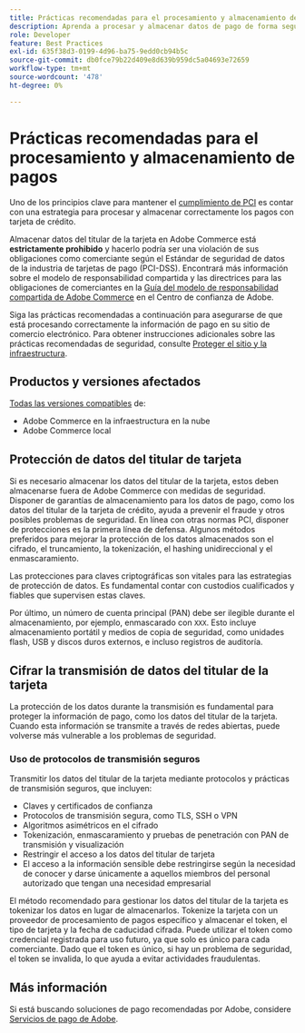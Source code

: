 ```yaml
---
title: Prácticas recomendadas para el procesamiento y almacenamiento de pagos
description: Aprenda a procesar y almacenar datos de pago de forma segura
role: Developer
feature: Best Practices
exl-id: 635f38d3-0199-4d96-ba75-9edd0cb94b5c
source-git-commit: db0fce79b22d409e8d639b959dc5a04693e72659
workflow-type: tm+mt
source-wordcount: '478'
ht-degree: 0%

---
```


# Prácticas recomendadas para el procesamiento y almacenamiento de pagos

Uno de los principios clave para mantener el [cumplimiento de PCI](https://experienceleague.adobe.com/docs/commerce-admin/start/compliance/payments/compliance-pci.html) es contar con una estrategia para procesar y almacenar correctamente los pagos con tarjeta de crédito.

Almacenar datos del titular de la tarjeta en Adobe Commerce está **estrictamente prohibido** y hacerlo podría ser una violación de sus obligaciones como comerciante según el Estándar de seguridad de datos de la industria de tarjetas de pago (PCI-DSS). Encontrará más información sobre el modelo de responsabilidad compartida y las directrices para las obligaciones de comerciantes en la [Guía del modelo de responsabilidad compartida de Adobe Commerce](https://www.adobe.com/content/dam/cc/en/trust-center/ungated/whitepapers/experience-cloud/adobe-commerce-shared-responsibilities-guide.pdf) en el Centro de confianza de Adobe.

Siga las prácticas recomendadas a continuación para asegurarse de que está procesando correctamente la información de pago en su sitio de comercio electrónico. Para obtener instrucciones adicionales sobre las prácticas recomendadas de seguridad, consulte [Proteger el sitio y la infraestructura](../launch/security-best-practices.md).

## Productos y versiones afectados

[Todas las versiones compatibles](../../../release/versions.md) de:

* Adobe Commerce en la infraestructura en la nube
* Adobe Commerce local

## Protección de datos del titular de tarjeta

Si es necesario almacenar los datos del titular de la tarjeta, estos deben almacenarse fuera de Adobe Commerce con medidas de seguridad. Disponer de garantías de almacenamiento para los datos de pago, como los datos del titular de la tarjeta de crédito, ayuda a prevenir el fraude y otros posibles problemas de seguridad. En línea con otras normas PCI, disponer de protecciones es la primera línea de defensa. Algunos métodos preferidos para mejorar la protección de los datos almacenados son el cifrado, el truncamiento, la tokenización, el hashing unidireccional y el enmascaramiento.

Las protecciones para claves criptográficas son vitales para las estrategias de protección de datos. Es fundamental contar con custodios cualificados y fiables que supervisen estas claves.

Por último, un número de cuenta principal (PAN) debe ser ilegible durante el almacenamiento, por ejemplo, enmascarado con `XXX`. Esto incluye almacenamiento portátil y medios de copia de seguridad, como unidades flash, USB y discos duros externos, e incluso registros de auditoría.

## Cifrar la transmisión de datos del titular de la tarjeta

La protección de los datos durante la transmisión es fundamental para proteger la información de pago, como los datos del titular de la tarjeta. Cuando esta información se transmite a través de redes abiertas, puede volverse más vulnerable a los problemas de seguridad.

### Uso de protocolos de transmisión seguros

Transmitir los datos del titular de la tarjeta mediante protocolos y prácticas de transmisión seguros, que incluyen:

* Claves y certificados de confianza
* Protocolos de transmisión segura, como TLS, SSH o VPN
* Algoritmos asimétricos en el cifrado
* Tokenización, enmascaramiento y pruebas de penetración con PAN de transmisión y visualización
* Restringir el acceso a los datos del titular de tarjeta
* El acceso a la información sensible debe restringirse según la necesidad de conocer y darse únicamente a aquellos miembros del personal autorizado que tengan una necesidad empresarial

El método recomendado para gestionar los datos del titular de la tarjeta es tokenizar los datos en lugar de almacenarlos. Tokenize la tarjeta con un proveedor de procesamiento de pagos específico y almacenar el token, el tipo de tarjeta y la fecha de caducidad cifrada. Puede utilizar el token como credencial registrada para uso futuro, ya que solo es único para cada comerciante. Dado que el token es único, si hay un problema de seguridad, el token se invalida, lo que ayuda a evitar actividades fraudulentas.

## Más información

Si está buscando soluciones de pago recomendadas por Adobe, considere [Servicios de pago de Adobe](https://experienceleague.adobe.com/docs/commerce-merchant-services/payment-services/overview.html).
